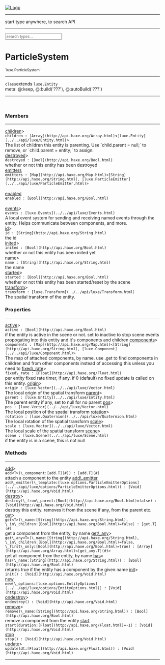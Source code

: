 
[![Logo](../../images/logo.png)](../../api/index.html)

<hr/>
start type anywhere, to search API
<hr/>

<script src="../../js/omnibar.js"> </script>
<link rel="stylesheet" type="text/css" href="../../css/omnibar.css" media="all">

<div id="omnibar"> <input id="omnibar_text" type="text" placeholder="search types..."></input></div>
<script  id="typelist" data-relpath="../../" data-types="Luxe,luxe.AppConfig,luxe.Audio,luxe.Camera,luxe.Circle,luxe.Color,luxe.ColorHSL,luxe.ColorHSV,luxe.Component,luxe.Core,luxe.Cursor,luxe.Debug,luxe.Draw,luxe.EmitHandler,luxe.Emitter,luxe.Entity,luxe.Events,luxe.Game,luxe.GamepadEvent,luxe.GamepadEventType,luxe.ID,luxe.Input,luxe.InputEvent,luxe.InputType,luxe.InteractState,luxe.Key,luxe.KeyEvent,luxe.Log,luxe.Matrix,luxe.Mesh,luxe.ModState,luxe.MouseButton,luxe.MouseEvent,luxe.NineSlice,luxe.Objects,luxe.Parcel,luxe.ParcelProgress,luxe.Particle,luxe.ParticleEmitter,luxe.ParticleEmitterInitData,luxe.ParticleSystem,luxe.Physics,luxe.PhysicsEngine,luxe.ProjectionType,luxe.Quaternion,luxe.Rectangle,luxe.Scan,luxe.Scene,luxe.Screen,luxe.Sound,luxe.Sprite,luxe.State,luxe.States,luxe.Text,luxe.TextAlign,luxe.TextEvent,luxe.TextEventType,luxe.Timer,luxe.TouchEvent,luxe.Transform,luxe.Vec,luxe.Vector,luxe.Visual,luxe._Core.CoreThreadRequest,luxe._Core.LoadShaderInfo,luxe._Core.LoadTextureInfo,luxe._Emitter.EmitNode,luxe._Events.EventConnection,luxe._Events.EventObject,luxe._NineSlice.Slice,luxe._Parcel.FontInfo,luxe._Parcel.ShaderInfo,luxe._Parcel.SoundInfo,luxe.collision.Collision,luxe.collision.CollisionData,luxe.collision.ShapeDrawer,luxe.collision.ShapeDrawerLuxe,luxe.collision.shapes.Circle,luxe.collision.shapes.Polygon,luxe.collision.shapes.Shape,luxe.components.Components,luxe.components.cameras.FlyCamera,luxe.components.render.MeshComponent,luxe.components.sprite.SpriteAnimation,luxe.components.sprite.SpriteAnimationData,luxe.components.sprite.SpriteAnimationEventData,luxe.components.sprite.SpriteAnimationFrame,luxe.components.sprite.SpriteAnimationFrameEvent,luxe.components.sprite.SpriteAnimationFrameSource,luxe.components.sprite.SpriteAnimationType,luxe.debug.BatcherDebugView,luxe.debug.DebugInspectorOptions,luxe.debug.DebugView,luxe.debug.Inspector,luxe.debug.ProfilerDebugView,luxe.debug.RenderStats,luxe.debug.StatsDebugView,luxe.debug.TraceDebugView,luxe.debug._ProfilerDebugView.ProfilerBar,luxe.debug._ProfilerDebugView.ProfilerValue,luxe.importers.obj.Data,luxe.importers.obj.Normal,luxe.importers.obj.Reader,luxe.importers.obj.UV,luxe.importers.obj.Vector,luxe.importers.obj.Vertex,luxe.importers.texturepacker.TexturePackerData,luxe.importers.texturepacker.TexturePackerFrame,luxe.importers.texturepacker.TexturePackerJSON,luxe.importers.texturepacker.TexturePackerJSONType,luxe.importers.texturepacker.TexturePackerMeta,luxe.importers.texturepacker.TexturePackerRect,luxe.importers.texturepacker.TexturePackerSize,luxe.importers.texturepacker.TexturePackerSpriteAnimation,luxe.macros.BuildVersion,luxe.macros.ComponentRules,luxe.macros.EntityRules,luxe.options.BatcherOptions,luxe.options.CameraOptions,luxe.options.CircleGeometryOptions,luxe.options.ColorOptions,luxe.options.ComponentOptions,luxe.options.DrawArcOptions,luxe.options.DrawBoxOptions,luxe.options.DrawCircleOptions,luxe.options.DrawLineOptions,luxe.options.DrawNgonOptions,luxe.options.DrawPlaneOptions,luxe.options.DrawRectangleOptions,luxe.options.DrawRingOptions,luxe.options.DrawTextureOptions,luxe.options.EntityOptions,luxe.options.FontOptions,luxe.options.GeometryOptions,luxe.options.LineGeometryOptions,luxe.options.LuxeCameraOptions,luxe.options.MeshOptions,luxe.options.NineSliceOptions,luxe.options.ParcelOptions,luxe.options.ParcelProgressOptions,luxe.options.ParticleEmitterOptions,luxe.options.ParticleOptions,luxe.options.PlaneGeometryOptions,luxe.options.QuadGeometryOptions,luxe.options.RectangleGeometryOptions,luxe.options.ResourceOptions,luxe.options.SpriteOptions,luxe.options.StateOptions,luxe.options.StatesOptions,luxe.options.TextureOptions,luxe.options.TileLayerOptions,luxe.options.TileOptions,luxe.options.TilemapOptions,luxe.options.TilemapVisualOptions,luxe.options.TilesetOptions,luxe.options.VisualOptions,luxe.options._DrawOptions.DrawOptions,luxe.resource.DataResource,luxe.resource.JSONResource,luxe.resource.Resource,luxe.resource.ResourceManager,luxe.resource.ResourceStats,luxe.resource.ResourceType,luxe.resource.SoundResource,luxe.resource.TextResource,luxe.structural.Bag,luxe.structural.BalancedBinarySearchTraverseMethod,luxe.structural.BalancedBinarySearchTree,luxe.structural.BalancedBinarySearchTreeNode,luxe.structural.BinarySearchTraverseMethod,luxe.structural.BinarySearchTree,luxe.structural.BinarySearchTreeNode,luxe.structural.Heap,luxe.structural.Pool,luxe.structural.Stack,luxe.structural.StackNode,luxe.structural._Bag.BagNode,luxe.tilemaps.Isometric,luxe.tilemaps.IsometricVisuals,luxe.tilemaps.Ortho,luxe.tilemaps.OrthoVisuals,luxe.tilemaps.Tile,luxe.tilemaps.TileArray,luxe.tilemaps.TileLayer,luxe.tilemaps.TileOffset,luxe.tilemaps.TiledMap,luxe.tilemaps.TiledMapOptions,luxe.tilemaps.Tilemap,luxe.tilemaps.TilemapOrientation,luxe.tilemaps.TilemapVisuals,luxe.tilemaps.TilemapVisualsLayerGeometry,luxe.tilemaps.Tileset,luxe.tilemaps.tiled.TiledLayer,luxe.tilemaps.tiled.TiledMapData,luxe.tilemaps.tiled.TiledObject,luxe.tilemaps.tiled.TiledObjectGroup,luxe.tilemaps.tiled.TiledObjectType,luxe.tilemaps.tiled.TiledPolyObject,luxe.tilemaps.tiled.TiledPropertyTile,luxe.tilemaps.tiled.TiledTile,luxe.tilemaps.tiled.TiledTileset,luxe.tween.Actuate,luxe.tween.BezierPath,luxe.tween.ComponentPath,luxe.tween.IComponentPath,luxe.tween.LinearPath,luxe.tween.MotionPath,luxe.tween.ObjectHash,luxe.tween.RotationPath,luxe.tween._Actuate.TweenTimer,luxe.tween.actuators.GenericActuator,luxe.tween.actuators.IGenericActuator,luxe.tween.actuators.MethodActuator,luxe.tween.actuators.MotionPathActuator,luxe.tween.actuators.PropertyDetails,luxe.tween.actuators.PropertyPathDetails,luxe.tween.actuators.SimpleActuator,luxe.tween.easing.Back,luxe.tween.easing.BackEaseIn,luxe.tween.easing.BackEaseInOut,luxe.tween.easing.BackEaseOut,luxe.tween.easing.Bounce,luxe.tween.easing.BounceEaseIn,luxe.tween.easing.BounceEaseInOut,luxe.tween.easing.BounceEaseOut,luxe.tween.easing.Cubic,luxe.tween.easing.CubicEaseIn,luxe.tween.easing.CubicEaseInOut,luxe.tween.easing.CubicEaseOut,luxe.tween.easing.Elastic,luxe.tween.easing.ElasticEaseIn,luxe.tween.easing.ElasticEaseInOut,luxe.tween.easing.ElasticEaseOut,luxe.tween.easing.Expo,luxe.tween.easing.ExpoEaseIn,luxe.tween.easing.ExpoEaseInOut,luxe.tween.easing.ExpoEaseOut,luxe.tween.easing.IEasing,luxe.tween.easing.Linear,luxe.tween.easing.LinearEaseNone,luxe.tween.easing.Quad,luxe.tween.easing.QuadEaseIn,luxe.tween.easing.QuadEaseInOut,luxe.tween.easing.QuadEaseOut,luxe.tween.easing.Quart,luxe.tween.easing.QuartEaseIn,luxe.tween.easing.QuartEaseInOut,luxe.tween.easing.QuartEaseOut,luxe.tween.easing.Quint,luxe.tween.easing.QuintEaseIn,luxe.tween.easing.QuintEaseInOut,luxe.tween.easing.QuintEaseOut,luxe.tween.easing.Sine,luxe.tween.easing.SineEaseIn,luxe.tween.easing.SineEaseInOut,luxe.tween.easing.SineEaseOut,luxe.utils.GeometryUtils,luxe.utils.JSON,luxe.utils.Maths,luxe.utils.UUID,luxe.utils.Utils,luxe.utils._UUID.Rule30,luxe.utils.json.JSONDecoder,luxe.utils.json.JSONEncoder,luxe.utils.json.JSONParseError,luxe.utils.json.JSONToken,luxe.utils.json.JSONTokenType,luxe.utils.json.JSONTokenizer,phoenix.BatchGroup,phoenix.BatchState,phoenix.Batcher,phoenix.BatcherKey,phoenix.BitmapFont,phoenix.BlendMode,phoenix.Camera,phoenix.Character,phoenix.Circle,phoenix.ClampType,phoenix.Color,phoenix.ColorHSL,phoenix.ColorHSV,phoenix.DualQuaternion,phoenix.FilterType,phoenix.KerningKey,phoenix.KeyValuePair,phoenix.Matrix,phoenix.MatrixTransform,phoenix.PageInfo,phoenix.PrimitiveType,phoenix.ProjectionType,phoenix.Quaternion,phoenix.Ray,phoenix.Rectangle,phoenix.RenderPass,phoenix.RenderPath,phoenix.RenderState,phoenix.RenderTexture,phoenix.Renderer,phoenix.RendererStats,phoenix.Shader,phoenix.Spatial,phoenix.TextAlign,phoenix.Texture,phoenix.Transform,phoenix.UniformValue,phoenix.UniformValueType,phoenix.Vec,phoenix.Vector,phoenix._Vector.Vec_Impl_,phoenix.geometry.ArcGeometry,phoenix.geometry.CircleGeometry,phoenix.geometry.ComplexGeometry,phoenix.geometry.ComplexQuad,phoenix.geometry.CompositeGeometry,phoenix.geometry.Geometry,phoenix.geometry.GeometryKey,phoenix.geometry.GeometryState,phoenix.geometry.LineGeometry,phoenix.geometry.PlaneGeometry,phoenix.geometry.QuadGeometry,phoenix.geometry.RectangleGeometry,phoenix.geometry.RingGeometry,phoenix.geometry.TextGeometry,phoenix.geometry.TextureCoord,phoenix.geometry.TextureCoordSet,phoenix.geometry.Vertex,phoenix.utils.Rendering"></script>



<h1>ParticleSystem</h1>
<small>`luxe.ParticleSystem`</small>



<hr/>

`class`extends <code><span>luxe.Entity</span></code><br/><span class="meta">
meta: @:keep, @:build(&#x27;???&#x27;), @:autoBuild(&#x27;???&#x27;)</span>

<hr/>


&nbsp;
&nbsp;




<h3>Members</h3> <hr/><span class="member apipage">
                <a name="children"><a class="lift" href="#children">children</a></a><a data-tooltip="inherited from <a href='../../api/luxe/Entity.html#children'>luxe.Entity</a>" class="tooltip inherited">&gt;</a><div class="clear"></div>
                <code class="signature apipage">children : [Array](http://api.haxe.org/Array.html)&lt;[luxe.Entity](../../api/luxe/Entity.html)&gt;</code><br/></span>
            <span class="small_desc_flat">The list of children this entity is parenting. Use `child.parent = null;` to remove, or `child.parent = entity;` to assign.</span><br/><span class="member apipage">
                <a name="destroyed"><a class="lift" href="#destroyed">destroyed</a></a><a data-tooltip="inherited from <a href='../../api/luxe/Entity.html#destroyed'>luxe.Entity</a>" class="tooltip inherited">&gt;</a><div class="clear"></div>
                <code class="signature apipage">destroyed : [Bool](http://api.haxe.org/Bool.html)</code><br/></span>
            <span class="small_desc_flat">whether or not this entity has been destroyed</span><br/><span class="member apipage">
                <a name="emitters"><a class="lift" href="#emitters">emitters</a></a><div class="clear"></div>
                <code class="signature apipage">emitters : [Map](http://api.haxe.org/Map.html)&lt;[String](http://api.haxe.org/String.html), [luxe.ParticleEmitter](../../api/luxe/ParticleEmitter.html)&gt;</code><br/></span>
            <span class="small_desc_flat"></span><br/><span class="member apipage">
                <a name="enabled"><a class="lift" href="#enabled">enabled</a></a><div class="clear"></div>
                <code class="signature apipage">enabled : [Bool](http://api.haxe.org/Bool.html)</code><br/></span>
            <span class="small_desc_flat"></span><br/><span class="member apipage">
                <a name="events"><a class="lift" href="#events">events</a></a><a data-tooltip="inherited from <a href='../../api/luxe/Entity.html#events'>luxe.Entity</a>" class="tooltip inherited">&gt;</a><div class="clear"></div>
                <code class="signature apipage">events : [luxe.Events](../../api/luxe/Events.html)</code><br/></span>
            <span class="small_desc_flat">A local event system for sending and receiving named events through the entity. Helps communicate between components, and more.</span><br/><span class="member apipage">
                <a name="id"><a class="lift" href="#id">id</a></a><a data-tooltip="inherited from <a href='../../api/luxe/Entity.html#id'>luxe.Entity</a>" class="tooltip inherited">&gt;</a><div class="clear"></div>
                <code class="signature apipage">id : [String](http://api.haxe.org/String.html)</code><br/></span>
            <span class="small_desc_flat">the id</span><br/><span class="member apipage">
                <a name="inited"><a class="lift" href="#inited">inited</a></a><a data-tooltip="inherited from <a href='../../api/luxe/Entity.html#inited'>luxe.Entity</a>" class="tooltip inherited">&gt;</a><div class="clear"></div>
                <code class="signature apipage">inited : [Bool](http://api.haxe.org/Bool.html)</code><br/></span>
            <span class="small_desc_flat">whether or not this entity has been inited yet</span><br/><span class="member apipage">
                <a name="name"><a class="lift" href="#name">name</a></a><a data-tooltip="inherited from <a href='../../api/luxe/Entity.html#name'>luxe.Entity</a>" class="tooltip inherited">&gt;</a><div class="clear"></div>
                <code class="signature apipage">name : [String](http://api.haxe.org/String.html)</code><br/></span>
            <span class="small_desc_flat">the name</span><br/><span class="member apipage">
                <a name="started"><a class="lift" href="#started">started</a></a><a data-tooltip="inherited from <a href='../../api/luxe/Entity.html#started'>luxe.Entity</a>" class="tooltip inherited">&gt;</a><div class="clear"></div>
                <code class="signature apipage">started : [Bool](http://api.haxe.org/Bool.html)</code><br/></span>
            <span class="small_desc_flat">whether or not this entity has been started/reset by the scene</span><br/><span class="member apipage">
                <a name="transform"><a class="lift" href="#transform">transform</a></a><a data-tooltip="inherited from <a href='../../api/luxe/Entity.html#transform'>luxe.Entity</a>" class="tooltip inherited">&gt;</a><div class="clear"></div>
                <code class="signature apipage">transform : [luxe.Transform](../../api/luxe/Transform.html)</code><br/></span>
            <span class="small_desc_flat">The spatial transform of the entity.</span><br/>

<h3>Properties</h3> <hr/><span class="member apipage">
                <a name="active"><a class="lift" href="#active">active</a></a><a data-tooltip="inherited from <a href='../../api/luxe/Entity.html#active'>luxe.Entity</a>" class="tooltip inherited">&gt;</a><div class="clear"></div>
                <code class="signature apipage">active : [Bool](http://api.haxe.org/Bool.html)</code><br/></span>
            <span class="small_desc_flat">if the entity is active in the scene or not. set to inactive to stop scene events propogating into this entity and it's components and children</span><span class="member apipage">
                <a name="components"><a class="lift" href="#components">components</a></a><a data-tooltip="inherited from <a href='../../api/luxe/Entity.html#components'>luxe.Entity</a>" class="tooltip inherited">&gt;</a><div class="clear"></div>
                <code class="signature apipage">components : [Map](http://api.haxe.org/Map.html)&lt;[String](http://api.haxe.org/String.html), [luxe.Component](../../api/luxe/Component.html)&gt;</code><br/></span>
            <span class="small_desc_flat">The map of attached components, by name. use .get to find components in children and from other components instead of accessing this unless you need to</span><span class="member apipage">
                <a name="fixed_rate"><a class="lift" href="#fixed_rate">fixed\_rate</a></a><a data-tooltip="inherited from <a href='../../api/luxe/Entity.html#fixed\_rate'>luxe.Entity</a>" class="tooltip inherited">&gt;</a><div class="clear"></div>
                <code class="signature apipage">fixed\_rate : [Float](http://api.haxe.org/Float.html)</code><br/></span>
            <span class="small_desc_flat">per entity fixed rate timer, if any. if 0 (default) no fixed update is called on this entity.</span><span class="member apipage">
                <a name="origin"><a class="lift" href="#origin">origin</a></a><a data-tooltip="inherited from <a href='../../api/luxe/Entity.html#origin'>luxe.Entity</a>" class="tooltip inherited">&gt;</a><div class="clear"></div>
                <code class="signature apipage">origin : [luxe.Vector](../../api/luxe/Vector.html)</code><br/></span>
            <span class="small_desc_flat">The local origin of the spatial transform</span><span class="member apipage">
                <a name="parent"><a class="lift" href="#parent">parent</a></a><a data-tooltip="inherited from <a href='../../api/luxe/Entity.html#parent'>luxe.Entity</a>" class="tooltip inherited">&gt;</a><div class="clear"></div>
                <code class="signature apipage">parent : [luxe.Entity](../../api/luxe/Entity.html)</code><br/></span>
            <span class="small_desc_flat">The parent entity if any, set to null for no parent</span><span class="member apipage">
                <a name="pos"><a class="lift" href="#pos">pos</a></a><a data-tooltip="inherited from <a href='../../api/luxe/Entity.html#pos'>luxe.Entity</a>" class="tooltip inherited">&gt;</a><div class="clear"></div>
                <code class="signature apipage">pos : [luxe.Vector](../../api/luxe/Vector.html)</code><br/></span>
            <span class="small_desc_flat">The local position of the spatial transform</span><span class="member apipage">
                <a name="rotation"><a class="lift" href="#rotation">rotation</a></a><a data-tooltip="inherited from <a href='../../api/luxe/Entity.html#rotation'>luxe.Entity</a>" class="tooltip inherited">&gt;</a><div class="clear"></div>
                <code class="signature apipage">rotation : [luxe.Quaternion](../../api/luxe/Quaternion.html)</code><br/></span>
            <span class="small_desc_flat">The local rotation of the spatial transform</span><span class="member apipage">
                <a name="scale"><a class="lift" href="#scale">scale</a></a><a data-tooltip="inherited from <a href='../../api/luxe/Entity.html#scale'>luxe.Entity</a>" class="tooltip inherited">&gt;</a><div class="clear"></div>
                <code class="signature apipage">scale : [luxe.Vector](../../api/luxe/Vector.html)</code><br/></span>
            <span class="small_desc_flat">The local scale of the spatial transform</span><span class="member apipage">
                <a name="scene"><a class="lift" href="#scene">scene</a></a><a data-tooltip="inherited from <a href='../../api/luxe/Entity.html#scene'>luxe.Entity</a>" class="tooltip inherited">&gt;</a><div class="clear"></div>
                <code class="signature apipage">scene : [luxe.Scene](../../api/luxe/Scene.html)</code><br/></span>
            <span class="small_desc_flat">if the entity is in a scene, this is not null</span>

<h3>Methods</h3> <hr/><span class="method apipage">
            <a name="add"><a class="lift" href="#add">add</a></a><a data-tooltip="inherited from <a href='../../api/luxe/Entity.html#add'>luxe.Entity</a>" class="tooltip inherited">&gt;</a><div class="clear"></div>
            <code class="signature apipage">add&lt;T&gt;(\_component:[add.T](#)<span></span>) : [add.T](#)</code><br/><span class="small_desc_flat">attach a component to the entity</span>


</span>
<span class="method apipage">
            <a name="add_emitter"><a class="lift" href="#add_emitter">add\_emitter</a></a><div class="clear"></div>
            <code class="signature apipage">add\_emitter(\_template:[luxe.options.ParticleEmitterOptions](../../api/luxe/options/ParticleEmitterOptions.html)<span></span>) : [Void](http://api.haxe.org/Void.html)</code><br/><span class="small_desc_flat"></span>


</span>
<span class="method apipage">
            <a name="destroy"><a class="lift" href="#destroy">destroy</a></a><a data-tooltip="inherited from <a href='../../api/luxe/Entity.html#destroy'>luxe.Entity</a>" class="tooltip inherited">&gt;</a><div class="clear"></div>
            <code class="signature apipage">destroy(\_from\_parent:[Bool](http://api.haxe.org/Bool.html)<span>=false</span>) : [Void](http://api.haxe.org/Void.html)</code><br/><span class="small_desc_flat">destroy this entity. removes it from the scene if any, from the parent etc.</span>


</span>
<span class="method apipage">
            <a name="get"><a class="lift" href="#get">get</a></a><a data-tooltip="inherited from <a href='../../api/luxe/Entity.html#get'>luxe.Entity</a>" class="tooltip inherited">&gt;</a><div class="clear"></div>
            <code class="signature apipage">get&lt;T&gt;(\_name:[String](http://api.haxe.org/String.html)<span></span>, \_in\_children:[Bool](http://api.haxe.org/Bool.html)<span>=false</span>) : [get.T](#)</code><br/><span class="small_desc_flat">get a component from the entity, by name</span>


</span>
<span class="method apipage">
            <a name="get_any"><a class="lift" href="#get_any">get\_any</a></a><a data-tooltip="inherited from <a href='../../api/luxe/Entity.html#get\_any'>luxe.Entity</a>" class="tooltip inherited">&gt;</a><div class="clear"></div>
            <code class="signature apipage">get\_any&lt;T&gt;(\_name:[String](http://api.haxe.org/String.html)<span></span>, \_in\_children:[Bool](http://api.haxe.org/Bool.html)<span>=false</span>, \_first\_only:[Bool](http://api.haxe.org/Bool.html)<span>=true</span>) : [Array](http://api.haxe.org/Array.html)&lt;[get_any.T](#)&gt;</code><br/><span class="small_desc_flat">get all component from the entity, by name</span>


</span>
<span class="method apipage">
            <a name="has"><a class="lift" href="#has">has</a></a><a data-tooltip="inherited from <a href='../../api/luxe/Entity.html#has'>luxe.Entity</a>" class="tooltip inherited">&gt;</a><div class="clear"></div>
            <code class="signature apipage">has(\_name:[String](http://api.haxe.org/String.html)<span></span>) : [Bool](http://api.haxe.org/Bool.html)</code><br/><span class="small_desc_flat">returns true if the entity has a component by the given name</span>


</span>
<span class="method apipage">
            <a name="init"><a class="lift" href="#init">init</a></a><a data-tooltip="inherited from <a href='../../api/luxe/Entity.html#init'>luxe.Entity</a>" class="tooltip inherited">&gt;</a><div class="clear"></div>
            <code class="signature apipage">init() : [Void](http://api.haxe.org/Void.html)</code><br/><span class="small_desc_flat"></span>


</span>
<span class="method apipage">
            <a name="new"><a class="lift" href="#new">new</a></a><div class="clear"></div>
            <code class="signature apipage">new(\_options:[luxe.options.EntityOptions](../../api/luxe/options/EntityOptions.html)<span></span>) : [Void](http://api.haxe.org/Void.html)</code><br/><span class="small_desc_flat"></span>


</span>
<span class="method apipage">
            <a name="ondestroy"><a class="lift" href="#ondestroy">ondestroy</a></a><a data-tooltip="inherited from <a href='../../api/luxe/Entity.html#ondestroy'>luxe.Entity</a>" class="tooltip inherited">&gt;</a><div class="clear"></div>
            <code class="signature apipage">ondestroy() : [Void](http://api.haxe.org/Void.html)</code><br/><span class="small_desc_flat"></span>


</span>
<span class="method apipage">
            <a name="remove"><a class="lift" href="#remove">remove</a></a><a data-tooltip="inherited from <a href='../../api/luxe/Entity.html#remove'>luxe.Entity</a>" class="tooltip inherited">&gt;</a><div class="clear"></div>
            <code class="signature apipage">remove(\_name:[String](http://api.haxe.org/String.html)<span></span>) : [Bool](http://api.haxe.org/Bool.html)</code><br/><span class="small_desc_flat">remove a component from the entity</span>


</span>
<span class="method apipage">
            <a name="start"><a class="lift" href="#start">start</a></a><div class="clear"></div>
            <code class="signature apipage">start(duration:[Float](http://api.haxe.org/Float.html)<span>=-1</span>) : [Void](http://api.haxe.org/Void.html)</code><br/><span class="small_desc_flat"></span>


</span>
<span class="method apipage">
            <a name="stop"><a class="lift" href="#stop">stop</a></a><div class="clear"></div>
            <code class="signature apipage">stop() : [Void](http://api.haxe.org/Void.html)</code><br/><span class="small_desc_flat"></span>


</span>
<span class="method apipage">
            <a name="update"><a class="lift" href="#update">update</a></a><a data-tooltip="inherited from <a href='../../api/luxe/Entity.html#update'>luxe.Entity</a>" class="tooltip inherited">&gt;</a><div class="clear"></div>
            <code class="signature apipage">update(dt:[Float](http://api.haxe.org/Float.html)<span></span>) : [Void](http://api.haxe.org/Void.html)</code><br/><span class="small_desc_flat"></span>


</span>



<hr/>

&nbsp;
&nbsp;
&nbsp;
&nbsp;